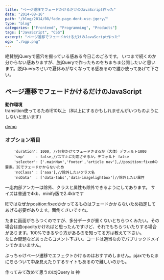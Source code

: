 ```yaml
---
title: "ページ遷移でフェードかけるだけのJavaScript作った"
date: "2014-08-16"
path: "/blog/2014/08/fade-page-dont-use-jqery/"
type: "blog"
categories: ["Frontend", "Programming", "Products"]
tags: ["JavaScript", "CSS"]
excerpt: "ページ遷移でフェードかけるだけのJavaScript作った"
ogp: "./ogp.png"
---
```


絶賛脱jQueryで墓穴を掘っている感ある今日このごろです。
いつまで続くのか分からない感ありますが、脱jQueryで作ったものをちまちま公開したいと思います。脱jQueryのせいで夏休みがなくなってる感あるので誰か使ってあげて下さい。

## ページ遷移でフェードかけるだけのJavaScript

**動作環境**  
transition使ってるためIE10以上（8以上にするかもしれませんがいつものようにしないと思います）

<a href="https://tanshio.net/demo/iefade/demo2.html" target="_blank">demo</a>

<script src="https://gist.github.com/tanshio/d14e7994e39c7c046f68.js"></script>


<script src="https://gist.github.com/tanshio/45551fc7f00f914a0cec.js"></script>

### オプション項目

```
	'duration': 1000, //何秒かけてフェードさせるか（大体）デフォルト1000
	'smp'     : false,//スマホに対応させるか。デフォルト false
	'selector': ['.mainNav','footer','article nav'],//position:fixedの要素。IEでフェードかからないため
	'noClass' : ['aaa'],//除外したいクラス名
	'noData'  : ['data-tabs','data-imagelightbox']//除外したい属性

```

一応内部アンカーは除外、クラスと属性も除外できるようにしてあります。
サイズは普通で4kb、minify版で2.4kbです

IEではなぜかposition:fixedかかってるものはフェードかからないため指定してあげる必要があります。面倒くさいですね。

たまに画面がちらつくのですが、多分データが重くないとちらつくみたい。その場合は直opacityかければと思ったんですけど、それでもちらついたりする場合があります。100%できるやり方があるのを知ってる方は教えて下さい。  
なにか問題などあったらコメント下さい。コードは適当なのでパブリックドメインでかまいません。

ぶっちゃけページ遷移でエフェクトかけるのはおすすめしません。pjaxでもたまにちらついて中身見えたりするサイトもあるので難しいのかも。

作ってみて改めて思うのはjQuery is 神
